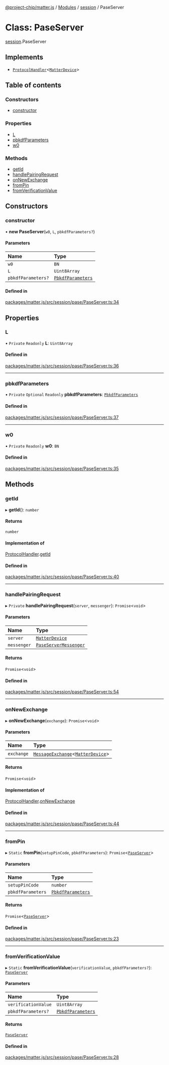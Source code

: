 [@project-chip/matter.js](../README.md) / [Modules](../modules.md) / [session](../modules/session.md) / PaseServer

# Class: PaseServer

[session](../modules/session.md).PaseServer

## Implements

- [`ProtocolHandler`](../interfaces/protocol.ProtocolHandler.md)<[`MatterDevice`](index.MatterDevice.md)\>

## Table of contents

### Constructors

- [constructor](session.PaseServer.md#constructor)

### Properties

- [L](session.PaseServer.md#l)
- [pbkdfParameters](session.PaseServer.md#pbkdfparameters)
- [w0](session.PaseServer.md#w0)

### Methods

- [getId](session.PaseServer.md#getid)
- [handlePairingRequest](session.PaseServer.md#handlepairingrequest)
- [onNewExchange](session.PaseServer.md#onnewexchange)
- [fromPin](session.PaseServer.md#frompin)
- [fromVerificationValue](session.PaseServer.md#fromverificationvalue)

## Constructors

### constructor

• **new PaseServer**(`w0`, `L`, `pbkdfParameters?`)

#### Parameters

| Name | Type |
| :------ | :------ |
| `w0` | `BN` |
| `L` | `Uint8Array` |
| `pbkdfParameters?` | [`PbkdfParameters`](../interfaces/crypto.PbkdfParameters.md) |

#### Defined in

[packages/matter.js/src/session/pase/PaseServer.ts:34](https://github.com/project-chip/matter.js/blob/5bdbf8d/packages/matter.js/src/session/pase/PaseServer.ts#L34)

## Properties

### L

• `Private` `Readonly` **L**: `Uint8Array`

#### Defined in

[packages/matter.js/src/session/pase/PaseServer.ts:36](https://github.com/project-chip/matter.js/blob/5bdbf8d/packages/matter.js/src/session/pase/PaseServer.ts#L36)

___

### pbkdfParameters

• `Private` `Optional` `Readonly` **pbkdfParameters**: [`PbkdfParameters`](../interfaces/crypto.PbkdfParameters.md)

#### Defined in

[packages/matter.js/src/session/pase/PaseServer.ts:37](https://github.com/project-chip/matter.js/blob/5bdbf8d/packages/matter.js/src/session/pase/PaseServer.ts#L37)

___

### w0

• `Private` `Readonly` **w0**: `BN`

#### Defined in

[packages/matter.js/src/session/pase/PaseServer.ts:35](https://github.com/project-chip/matter.js/blob/5bdbf8d/packages/matter.js/src/session/pase/PaseServer.ts#L35)

## Methods

### getId

▸ **getId**(): `number`

#### Returns

`number`

#### Implementation of

[ProtocolHandler](../interfaces/protocol.ProtocolHandler.md).[getId](../interfaces/protocol.ProtocolHandler.md#getid)

#### Defined in

[packages/matter.js/src/session/pase/PaseServer.ts:40](https://github.com/project-chip/matter.js/blob/5bdbf8d/packages/matter.js/src/session/pase/PaseServer.ts#L40)

___

### handlePairingRequest

▸ `Private` **handlePairingRequest**(`server`, `messenger`): `Promise`<`void`\>

#### Parameters

| Name | Type |
| :------ | :------ |
| `server` | [`MatterDevice`](index.MatterDevice.md) |
| `messenger` | [`PaseServerMessenger`](session.PaseServerMessenger.md) |

#### Returns

`Promise`<`void`\>

#### Defined in

[packages/matter.js/src/session/pase/PaseServer.ts:54](https://github.com/project-chip/matter.js/blob/5bdbf8d/packages/matter.js/src/session/pase/PaseServer.ts#L54)

___

### onNewExchange

▸ **onNewExchange**(`exchange`): `Promise`<`void`\>

#### Parameters

| Name | Type |
| :------ | :------ |
| `exchange` | [`MessageExchange`](protocol.MessageExchange.md)<[`MatterDevice`](index.MatterDevice.md)\> |

#### Returns

`Promise`<`void`\>

#### Implementation of

[ProtocolHandler](../interfaces/protocol.ProtocolHandler.md).[onNewExchange](../interfaces/protocol.ProtocolHandler.md#onnewexchange)

#### Defined in

[packages/matter.js/src/session/pase/PaseServer.ts:44](https://github.com/project-chip/matter.js/blob/5bdbf8d/packages/matter.js/src/session/pase/PaseServer.ts#L44)

___

### fromPin

▸ `Static` **fromPin**(`setupPinCode`, `pbkdfParameters`): `Promise`<[`PaseServer`](session.PaseServer.md)\>

#### Parameters

| Name | Type |
| :------ | :------ |
| `setupPinCode` | `number` |
| `pbkdfParameters` | [`PbkdfParameters`](../interfaces/crypto.PbkdfParameters.md) |

#### Returns

`Promise`<[`PaseServer`](session.PaseServer.md)\>

#### Defined in

[packages/matter.js/src/session/pase/PaseServer.ts:23](https://github.com/project-chip/matter.js/blob/5bdbf8d/packages/matter.js/src/session/pase/PaseServer.ts#L23)

___

### fromVerificationValue

▸ `Static` **fromVerificationValue**(`verificationValue`, `pbkdfParameters?`): [`PaseServer`](session.PaseServer.md)

#### Parameters

| Name | Type |
| :------ | :------ |
| `verificationValue` | `Uint8Array` |
| `pbkdfParameters?` | [`PbkdfParameters`](../interfaces/crypto.PbkdfParameters.md) |

#### Returns

[`PaseServer`](session.PaseServer.md)

#### Defined in

[packages/matter.js/src/session/pase/PaseServer.ts:28](https://github.com/project-chip/matter.js/blob/5bdbf8d/packages/matter.js/src/session/pase/PaseServer.ts#L28)
